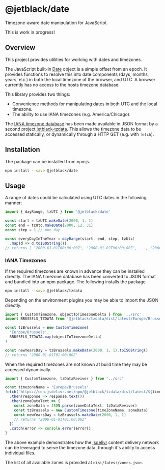 # @jetblack/date

Timezone-aware date manipulation for JavaScript.

This is work in progress!

## Overview

This project provides utilities for working with dates and timezones.

The JavaScript built-in [Date](https://developer.mozilla.org/en-US/docs/Web/JavaScript/Reference/Global_Objects/Date)
object is a simple offset from an epoch. It provides functions
to resolve this into date components (days, months, years, etc.) in both the local
timezone of the browser, and UTC. A browser currently has no access to the hosts
timezone database.

This library provides two things:

* Convenience methods for manipulating dates in both UTC and the local timezone.
* The ability to use IANA timezones (e.g. America/Chicago).

The
[IANA timezone database](https://www.iana.org/time-zones)
has been made available in JSON format by
a second project [jetblack-tzdata](https://github.com/rob-blackbourn/jetblack-tzdata).
This allows the timezone data to be accessed statically, or dynamically through a HTTP GET (e.g. with `fetch`).

## Installation

The package can be installed from npmjs.

```bash
npm install --save @jetblack/date
```

## Usage

A range of dates could be calculated using UTC dates in the following manner:

```js
import { dayRange, tzUTC } from '@jetblack/date'

const start = tzUTC.makeDate(2000, 1, 1)
const end = tzUtc.makeDate(2000, 12, 31)
const step = 1 // one day

const everyDayInTheYear = dayRange(start, end, step, tzUtc)
  .map(d => d.toISOString())
// returns [ "2000-01-01T00:00:00Z", "2000-01-02T00:00:00Z", ..., "2000-12-31T00:00:00Z" ]
```

### IANA Timezones

If the required timezones are known in advance they can be installed directly.
The IANA timezone database has been converted to JSON format and bundled into
an npm package. The following installs the package

```bash
npm install --save @jetblack/tzdata
```

Depending on the environment plugins you may be able to import the JSON directly.

```js
import { CustomTimezone, objectToTimezoneDelta } from '../src'
import BRUSSELS_TZDATA from '@jetblack/tzdata/dist/latest/Europe/Brussels.json'

const tzBrussels = new CustomTimezone(
  'Europe/Brussels',
  BRUSSELS_TZDATA.map(objectToTimezoneDelta)
)

const newYearsDay = tzBrussels.makeDate(2000, 1, 1).toISOString()
// returns "2000-01-01T01:00:00Z"
```

When the required timezones are not known at build time they may be accessed dynamically.

```js
import { CustomTimezone, tzDataReviver } from '../src'

const timezoneName = 'Europe/Brussels'
fetch(`https://cdn.jsdelivr.net/npm/@jetblack/tzdata/dist/latest/${timezoneName}.json`)
  .then(response => response.text())
  .then(zoneDataText => {
    const zoneData = JSON.parse(zoneDataText, tzDataReviver)
    const tzBrussels = new CustomTimezone(timeZoneName, zoneData)
    const newYearsDay = tzBrussels.makeDate(2000, 1, 1)
    // returns "2000-01-01T01:00:00Z"
  })
  .catch(error => console.error(error))
}
```

The above example demonstrates how the [jsdelivr](https://www.jsdelivr.com/) content delivery
network can be leveraged to serve the timezone data, through it's ability to access individual
files.

The list of all available zones is provided at `dist/latest/zones.json`.
